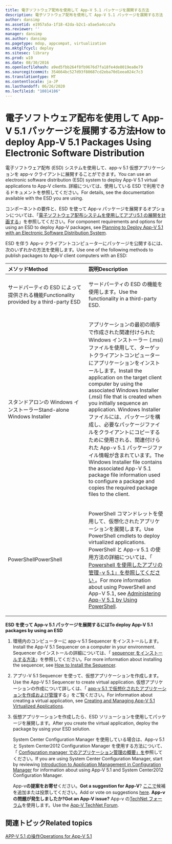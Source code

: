 ```yaml
---
title: 電子ソフトウェア配布を使用して App-V 5.1 パッケージを展開する方法
description: 電子ソフトウェア配布を使用して App-V 5.1 パッケージを展開する方法
author: dansimp
ms.assetid: e1957a5a-1f18-42da-b2c1-a5ae5a4cca7a
ms.reviewer: ''
manager: dansimp
ms.author: dansimp
ms.pagetype: mdop, appcompat, virtualization
ms.mktglfcycl: deploy
ms.sitesec: library
ms.prod: w10
ms.date: 08/30/2016
ms.openlocfilehash: a9ed5fbb264f8fb9676d7fa18fe4de8019ea8e79
ms.sourcegitcommit: 354664bc527d93f80687cd2eba70d1eea024c7c3
ms.translationtype: MT
ms.contentlocale: ja-JP
ms.lasthandoff: 06/26/2020
ms.locfileid: "10814186"
---
```

# <span data-ttu-id="3b62f-103">電子ソフトウェア配布を使用して App-V 5.1 パッケージを展開する方法</span><span class="sxs-lookup"><span data-stu-id="3b62f-103">How to deploy App-V 5.1 Packages Using Electronic Software Distribution</span></span>


<span data-ttu-id="3b62f-104">電子ソフトウェア配布 (ESD) システムを使用して、app-v 5.1 仮想アプリケーションを app-v クライアントに展開することができます。</span><span class="sxs-lookup"><span data-stu-id="3b62f-104">You can use an electronic software distribution (ESD) system to deploy App-V 5.1 virtual applications to App-V clients.</span></span> <span data-ttu-id="3b62f-105">詳細については、使用している ESD で利用できるドキュメントを参照してください。</span><span class="sxs-lookup"><span data-stu-id="3b62f-105">For details, see the documentation available with the ESD you are using.</span></span>

<span data-ttu-id="3b62f-106">コンポーネントの要件と、ESD を使って App-v パッケージを展開するオプションについては、「[電子ソフトウェア配布システムを使用してアプリ5.1 の展開を計画する](planning-to-deploy-app-v-51-with-an-electronic-software-distribution-system.md)」を参照してください。</span><span class="sxs-lookup"><span data-stu-id="3b62f-106">For component requirements and options for using an ESD to deploy App-V packages, see [Planning to Deploy App-V 5.1 with an Electronic Software Distribution System](planning-to-deploy-app-v-51-with-an-electronic-software-distribution-system.md).</span></span>

<span data-ttu-id="3b62f-107">ESD を伴う App-v クライアントコンピューターにパッケージを公開するには、次のいずれかの方法を使用します。</span><span class="sxs-lookup"><span data-stu-id="3b62f-107">Use one of the following methods to publish packages to App-V client computers with an ESD:</span></span>

<table>
<colgroup>
<col width="50%" />
<col width="50%" />
</colgroup>
<thead>
<tr class="header">
<th align="left"><span data-ttu-id="3b62f-108">メソッド</span><span class="sxs-lookup"><span data-stu-id="3b62f-108">Method</span></span></th>
<th align="left"><span data-ttu-id="3b62f-109">説明</span><span class="sxs-lookup"><span data-stu-id="3b62f-109">Description</span></span></th>
</tr>
</thead>
<tbody>
<tr class="odd">
<td align="left"><p><span data-ttu-id="3b62f-110">サードパーティの ESD によって提供される機能</span><span class="sxs-lookup"><span data-stu-id="3b62f-110">Functionality provided by a third-party ESD</span></span></p></td>
<td align="left"><p><span data-ttu-id="3b62f-111">サードパーティの ESD の機能を使用します。</span><span class="sxs-lookup"><span data-stu-id="3b62f-111">Use the functionality in a third-party ESD.</span></span></p></td>
</tr>
<tr class="even">
<td align="left"><p><span data-ttu-id="3b62f-112">スタンドアロンの Windows インストーラー</span><span class="sxs-lookup"><span data-stu-id="3b62f-112">Stand-alone Windows Installer</span></span></p></td>
<td align="left"><p><span data-ttu-id="3b62f-113">アプリケーションの最初の順序で作成された関連付けられた Windows インストーラー (.msi) ファイルを使用して、ターゲットクライアントコンピューターにアプリケーションをインストールします。</span><span class="sxs-lookup"><span data-stu-id="3b62f-113">Install the application on the target client computer by using the associated Windows Installer (.msi) file that is created when you initially sequence an application.</span></span> <span data-ttu-id="3b62f-114">Windows Installer ファイルには、パッケージを構成し、必要なパッケージファイルをクライアントにコピーするために使用される、関連付けられた App-v 5.1 パッケージファイル情報が含まれています。</span><span class="sxs-lookup"><span data-stu-id="3b62f-114">The Windows Installer file contains the associated App-V 5.1 package file information used to configure a package and copies the required package files to the client.</span></span></p></td>
</tr>
<tr class="odd">
<td align="left"><p><span data-ttu-id="3b62f-115">PowerShell</span><span class="sxs-lookup"><span data-stu-id="3b62f-115">PowerShell</span></span></p></td>
<td align="left"><p><span data-ttu-id="3b62f-116">PowerShell コマンドレットを使用して、仮想化されたアプリケーションを展開します。</span><span class="sxs-lookup"><span data-stu-id="3b62f-116">Use PowerShell cmdlets to deploy virtualized applications.</span></span> <span data-ttu-id="3b62f-117">PowerShell と App-v 5.1 の使用方法の詳細については、「 <a href="administering-app-v-51-by-using-powershell.md" data-raw-source="[Administering App-V 5.1 by Using PowerShell](administering-app-v-51-by-using-powershell.md)"> Powershell を使用したアプリの管理-v 5.1」を参照してください </a> 。</span><span class="sxs-lookup"><span data-stu-id="3b62f-117">For more information about using PowerShell and App-V 5.1, see <a href="administering-app-v-51-by-using-powershell.md" data-raw-source="[Administering App-V 5.1 by Using PowerShell](administering-app-v-51-by-using-powershell.md)">Administering App-V 5.1 by Using PowerShell</a>.</span></span></p></td>
</tr>
</tbody>
</table>

 

**<span data-ttu-id="3b62f-118">ESD を使って App-v 5.1 パッケージを展開するには</span><span class="sxs-lookup"><span data-stu-id="3b62f-118">To deploy App-V 5.1 packages by using an ESD</span></span>**

1.  <span data-ttu-id="3b62f-119">環境内のコンピューターに app-v 5.1 Sequencer をインストールします。</span><span class="sxs-lookup"><span data-stu-id="3b62f-119">Install the App-V 5.1 Sequencer on a computer in your environment.</span></span> <span data-ttu-id="3b62f-120">Sequencer のインストールの詳細については、「 [sequencer をインストールする方法](how-to-install-the-sequencer-51beta-gb18030.md)」を参照してください。</span><span class="sxs-lookup"><span data-stu-id="3b62f-120">For more information about installing the sequencer, see [How to Install the Sequencer](how-to-install-the-sequencer-51beta-gb18030.md).</span></span>

2.  <span data-ttu-id="3b62f-121">アプリ-V 5.1 Sequencer を使って、仮想アプリケーションを作成します。</span><span class="sxs-lookup"><span data-stu-id="3b62f-121">Use the App-V 5.1 Sequencer to create virtual application.</span></span> <span data-ttu-id="3b62f-122">仮想アプリケーションの作成について詳しくは、「 [app-v 5.1 で仮想化されたアプリケーションを作成および管理](creating-and-managing-app-v-51-virtualized-applications.md)する」をご覧ください。</span><span class="sxs-lookup"><span data-stu-id="3b62f-122">For information about creating a virtual application, see [Creating and Managing App-V 5.1 Virtualized Applications](creating-and-managing-app-v-51-virtualized-applications.md).</span></span>

3.  <span data-ttu-id="3b62f-123">仮想アプリケーションを作成したら、ESD ソリューションを使用してパッケージを展開します。</span><span class="sxs-lookup"><span data-stu-id="3b62f-123">After you create the virtual application, deploy the package by using your ESD solution.</span></span>

    <span data-ttu-id="3b62f-124">System Center Configuration Manager を使用している場合は、App-v 5.1 と System Center2012 Configuration Manager を使用する方法について、「 [Configuration manager でのアプリケーション管理の概要」を](https://go.microsoft.com/fwlink/?LinkId=281816)参照してください。</span><span class="sxs-lookup"><span data-stu-id="3b62f-124">If you are using System Center Configuration Manager, start by reviewing [Introduction to Application Management in Configuration Manager](https://go.microsoft.com/fwlink/?LinkId=281816) for information about using App-V 5.1 and System Center2012 Configuration Manager.</span></span>

    <span data-ttu-id="3b62f-125">App-v**の提案をお寄せ**ください。</span><span class="sxs-lookup"><span data-stu-id="3b62f-125">**Got a suggestion for App-V**?</span></span> <span data-ttu-id="3b62f-126">[ここで](http://appv.uservoice.com/forums/280448-microsoft-application-virtualization)候補を追加または投票してください。</span><span class="sxs-lookup"><span data-stu-id="3b62f-126">Add or vote on suggestions [here](http://appv.uservoice.com/forums/280448-microsoft-application-virtualization).</span></span> **<span data-ttu-id="3b62f-127">App-v の問題が発生しましたか?</span><span class="sxs-lookup"><span data-stu-id="3b62f-127">Got an App-V issue?</span></span>** <span data-ttu-id="3b62f-128">App-v の[TechNet フォーラム](https://social.technet.microsoft.com/Forums/home?forum=mdopappv)を使用します。</span><span class="sxs-lookup"><span data-stu-id="3b62f-128">Use the [App-V TechNet Forum](https://social.technet.microsoft.com/Forums/home?forum=mdopappv).</span></span>

## <span data-ttu-id="3b62f-129">関連トピック</span><span class="sxs-lookup"><span data-stu-id="3b62f-129">Related topics</span></span>


[<span data-ttu-id="3b62f-130">APP-V 5.1 の操作</span><span class="sxs-lookup"><span data-stu-id="3b62f-130">Operations for App-V 5.1</span></span>](operations-for-app-v-51.md)

 

 





